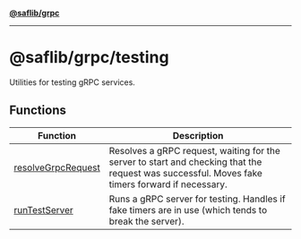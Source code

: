 [**@saflib/grpc**](../../../index.md)

***

# @saflib/grpc/testing

Utilities for testing gRPC services.

## Functions

| Function | Description |
| ------ | ------ |
| [resolveGrpcRequest](functions/resolveGrpcRequest.md) | Resolves a gRPC request, waiting for the server to start and checking that the request was successful. Moves fake timers forward if necessary. |
| [runTestServer](functions/runTestServer.md) | Runs a gRPC server for testing. Handles if fake timers are in use (which tends to break the server). |
